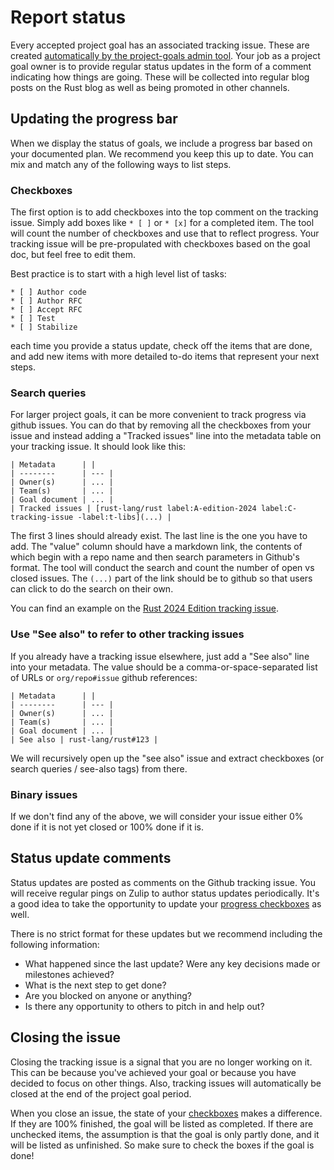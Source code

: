 # Report status

Every accepted project goal has an associated tracking issue. These are created [automatically by the project-goals admin tool](../admin/issues.md). Your job as a project goal owner is to provide regular status updates in the form of a comment indicating how things are going. These will be collected into regular blog posts on the Rust blog as well as being promoted in other channels.

## Updating the progress bar

When we display the status of goals, we include a progress bar based on your documented plan. We recommend you keep this up to date. You can mix and match any of the following ways to list steps.

### Checkboxes

The first option is to add checkboxes into the top comment on the tracking issue. Simply add boxes like `* [ ]` or `* [x]` for a completed item. The tool will count the number of checkboxes and use that to reflect progress. Your tracking issue will be pre-propulated with checkboxes based on the goal doc, but feel free to edit them.

Best practice is to start with a high level list of tasks:

```
* [ ] Author code
* [ ] Author RFC
* [ ] Accept RFC
* [ ] Test
* [ ] Stabilize
```

each time you provide a status update, check off the items that are done, and add new items with more detailed to-do items that represent your next steps.

### Search queries

For larger project goals, it can be more convenient to track progress via github issues. You can do that by removing all the checkboxes from your issue and instead adding a "Tracked issues" line into the metadata table on your tracking issue. It should look like this:

```
| Metadata      | |
| --------      | --- |
| Owner(s)      | ... |
| Team(s)       | ... |
| Goal document | ... |
| Tracked issues | [rust-lang/rust label:A-edition-2024 label:C-tracking-issue -label:t-libs](...) |
```

The first 3 lines should already exist. The last line is the one you have to add. The "value" column should have a markdown link, the contents of which begin with a repo name and then search parameters in Github's format. The tool will conduct the search and count the number of open vs closed issues. The `(...)` part of the link should be to github so that users can click to do the search on their own.

You can find an example on the [Rust 2024 Edition tracking issue](https://github.com/rust-lang/rust-project-goals/issues/117).

### Use "See also" to refer to other tracking issues

If you already have a tracking issue elsewhere, just add a "See also" line into your metadata. The value should be a comma-or-space-separated list of URLs or `org/repo#issue` github references:

```
| Metadata      | |
| --------      | --- |
| Owner(s)      | ... |
| Team(s)       | ... |
| Goal document | ... |
| See also | rust-lang/rust#123 |
```

We will recursively open up the "see also" issue and extract checkboxes (or search queries / see-also tags) from there.

### Binary issues

If we don't find any of the above, we will consider your issue either 0% done if it is not yet closed or 100% done if it is.

## Status update comments

Status updates are posted as comments on the Github tracking issue. You will receive regular pings on Zulip to author status updates periodically. It's a good idea to take the opportunity to update your [progress checkboxes](#checkboxes) as well. 

There is no strict format for these updates but we recommend including the following information:

* What happened since the last update? Were any key decisions made or milestones achieved?
* What is the next step to get done?
* Are you blocked on anyone or anything?
* Is there any opportunity to others to pitch in and help out? 

## Closing the issue

Closing the tracking issue is a signal that you are no longer working on it. This can be because you've achieved your goal or because you have decided to focus on other things. Also, tracking issues will automatically be closed at the end of the project goal period.

When you close an issue, the state of your [checkboxes](#checkboxes) makes a difference. If they are 100% finished, the goal will be listed as completed. If there are unchecked items, the assumption is that the goal is only partly done, and it will be listed as unfinished. So make sure to check the boxes if the goal is done!